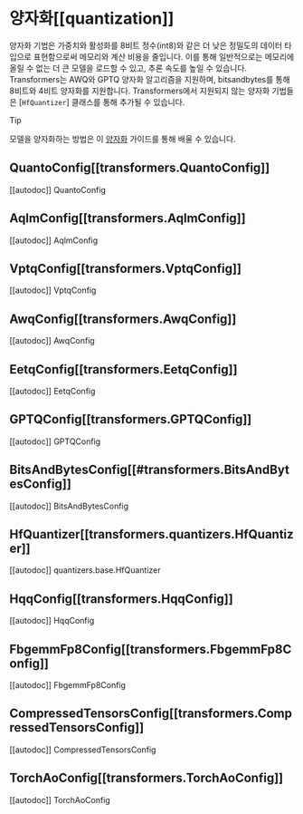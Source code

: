 <!--Copyright 2023 The HuggingFace Team. All rights reserved.

Licensed under the Apache License, Version 2.0 (the "License"); you may not use this file except in compliance with
the License. You may obtain a copy of the License at

http://www.apache.org/licenses/LICENSE-2.0

Unless required by applicable law or agreed to in writing, software distributed under the License is distributed on
an "AS IS" BASIS, WITHOUT WARRANTIES OR CONDITIONS OF ANY KIND, either express or implied. See the License for the
specific language governing permissions and limitations under the License.

⚠️ Note that this file is in Markdown but contain specific syntax for our doc-builder (similar to MDX) that may not be
rendered properly in your Markdown viewer.

-->

# 양자화[[quantization]]



양자화 기법은 가중치와 활성화를 8비트 정수(int8)와 같은 더 낮은 정밀도의 데이터 타입으로 표현함으로써 메모리와 계산 비용을 줄입니다. 이를 통해 일반적으로는 메모리에 올릴 수 없는 더 큰 모델을 로드할 수 있고, 추론 속도를 높일 수 있습니다. Transformers는 AWQ와 GPTQ 양자화 알고리즘을 지원하며, bitsandbytes를 통해 8비트와 4비트 양자화를 지원합니다.
Transformers에서 지원되지 않는 양자화 기법들은 [`HfQuantizer`] 클래스를 통해 추가될 수 있습니다.

> [!TIP]
> 모델을 양자화하는 방법은 이 [양자화](../quantization) 가이드를 통해 배울 수 있습니다.

## QuantoConfig[[transformers.QuantoConfig]]

[[autodoc]] QuantoConfig

## AqlmConfig[[transformers.AqlmConfig]]

[[autodoc]] AqlmConfig

## VptqConfig[[transformers.VptqConfig]]

[[autodoc]] VptqConfig

## AwqConfig[[transformers.AwqConfig]]

[[autodoc]] AwqConfig

## EetqConfig[[transformers.EetqConfig]]
[[autodoc]] EetqConfig

## GPTQConfig[[transformers.GPTQConfig]]

[[autodoc]] GPTQConfig

## BitsAndBytesConfig[[#transformers.BitsAndBytesConfig]]

[[autodoc]] BitsAndBytesConfig

## HfQuantizer[[transformers.quantizers.HfQuantizer]]

[[autodoc]] quantizers.base.HfQuantizer

## HqqConfig[[transformers.HqqConfig]]

[[autodoc]] HqqConfig

## FbgemmFp8Config[[transformers.FbgemmFp8Config]]

[[autodoc]] FbgemmFp8Config

## CompressedTensorsConfig[[transformers.CompressedTensorsConfig]]

[[autodoc]] CompressedTensorsConfig

## TorchAoConfig[[transformers.TorchAoConfig]]

[[autodoc]] TorchAoConfig
